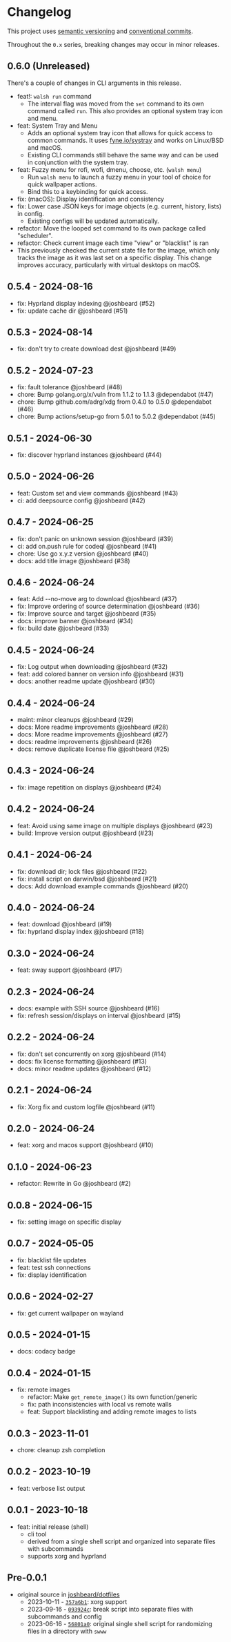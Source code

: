 # Changelog

This project uses [semantic versioning](https://semver.org/) and
[conventional commits](https://www.conventionalcommits.org/en/v1.0.0/).

Throughout the `0.x` series, breaking changes may occur in minor releases.

## 0.6.0 (Unreleased)

There's a couple of changes in CLI arguments in this release.

- feat!: `walsh run` command
  - The interval flag was moved from the `set` command to its own command called
    `run`. This also provides an optional system tray icon and menu.
- feat: System Tray and Menu
  - Adds an optional system tray icon that allows for quick access to common
    commands. It uses [fyne.io/systray](https://github.com/fyne-io/systray)
    and works on Linux/BSD and macOS.
  - Existing CLI commands still behave the same way and can be used in
    conjunction with the system tray.
- feat: Fuzzy menu for rofi, wofi, dmenu, choose, etc. (`walsh menu`)
  - Run `walsh menu` to launch a fuzzy menu in your tool of choice for quick
    wallpaper actions.
  - Bind this to a keybinding for quick access.
- fix: (macOS): Display identification and consistency
- fix: Lower case JSON keys for image objects (e.g. current, history, lists)
  in config.
  - Existing configs will be updated automatically.
- refactor: Move the looped set command to its own package called "scheduler".
- refactor: Check current image each time "view" or "blacklist" is ran
- This previously checked the current state file for the image, which only
  tracks the image as it was last set on a specific display. This change
  improves accuracy, particularly with virtual desktops on macOS.

## 0.5.4 - 2024-08-16

- fix: Hyprland display indexing @joshbeard (#52)
- fix: update cache dir @joshbeard (#51)

## 0.5.3 - 2024-08-14

- fix: don't try to create download dest @joshbeard (#49)

## 0.5.2 - 2024-07-23

- fix: fault tolerance @joshbeard (#48)
- chore: Bump golang.org/x/vuln from 1.1.2 to 1.1.3 @dependabot (#47)
- chore: Bump github.com/adrg/xdg from 0.4.0 to 0.5.0 @dependabot (#46)
- chore: Bump actions/setup-go from 5.0.1 to 5.0.2 @dependabot (#45)

## 0.5.1 - 2024-06-30

- fix: discover hyprland instances @joshbeard (#44)

## 0.5.0 - 2024-06-26

- feat: Custom set and view commands @joshbeard (#43)
- ci: add deepsource config @joshbeard (#42)

## 0.4.7 - 2024-06-25

- fix: don't panic on unknown session @joshbeard (#39)
- ci: add on.push rule for codeql @joshbeard (#41)
- chore: Use go x.y.z version @joshbeard (#40)
- docs: add title image @joshbeard (#38)

## 0.4.6 - 2024-06-24

- feat: Add --no-move arg to download @joshbeard (#37)
- fix: Improve ordering of source determination @joshbeard (#36)
- fix: Improve source and target @joshbeard (#35)
- docs: improve banner @joshbeard (#34)
- fix: build date @joshbeard (#33)

## 0.4.5 - 2024-06-24

- fix: Log output when downloading @joshbeard (#32)
- feat: add colored banner on version info @joshbeard (#31)
- docs: another readme update @joshbeard (#30)

## 0.4.4 - 2024-06-24

- maint: minor cleanups @joshbeard (#29)
- docs: More readme improvements @joshbeard (#28)
- docs: More readme improvements @joshbeard (#27)
- docs: readme improvements @joshbeard (#26)
- docs: remove duplicate license file @joshbeard (#25)

## 0.4.3 - 2024-06-24

- fix: image repetition on displays @joshbeard (#24)

## 0.4.2 - 2024-06-24

- feat: Avoid using same image on multiple displays @joshbeard (#23)
- build: Improve version output @joshbeard (#23)

## 0.4.1 - 2024-06-24

- fix: download dir; lock files @joshbeard (#22)
- fix: install script on darwin/bsd @joshbeard (#21)
- docs: Add download example commands @joshbeard (#20)

## 0.4.0 - 2024-06-24

- feat: download @joshbeard (#19)
- fix: hyprland display index @joshbeard (#18)

## 0.3.0 - 2024-06-24

- feat: sway support @joshbeard (#17)

## 0.2.3 - 2024-06-24

- docs: example with SSH source @joshbeard (#16)
- fix: refresh session/displays on interval @joshbeard (#15)

## 0.2.2 - 2024-06-24

- fix: don't set concurrently on xorg @joshbeard (#14)
- docs: fix license formatting @joshbeard (#13)
- docs: minor readme updates @joshbeard (#12)

## 0.2.1 - 2024-06-24

- fix: Xorg fix and custom logfile @joshbeard (#11)

## 0.2.0 - 2024-06-24

- feat: xorg and macos support @joshbeard (#10)

## 0.1.0 - 2024-06-23

- refactor: Rewrite in Go @joshbeard (#2)

## 0.0.8 - 2024-06-15

- fix: setting image on specific display

## 0.0.7 - 2024-05-05

- fix: blacklist file updates
- feat: test ssh connections
- fix: display identification

## 0.0.6 - 2024-02-27

- fix: get current wallpaper on wayland

## 0.0.5 - 2024-01-15

- docs: codacy badge

## 0.0.4 - 2024-01-15

- fix: remote images
  - refactor: Make `get_remote_image()` its own function/generic
  - fix: path inconsistencies with local vs remote walls
  - feat: Support blacklisting and adding remote images to lists

## 0.0.3 - 2023-11-01

- chore: cleanup zsh completion

## 0.0.2 - 2023-10-19

- feat: verbose list output

## 0.0.1 - 2023-10-18

- feat: initial release (shell)
  - cli tool
  - derived from a single shell script and organized into separate files with
    subcommands
  - supports xorg and hyprland

## Pre-0.0.1

- original source in [joshbeard/dotfiles](https://github.com/joshbeard/dotfiles)
  - 2023-10-11 - [`357a6b1`](https://github.com/joshbeard/dotfiles/commit/357a6b1a695b4e40953ab9db50bed4fcce06f692):
  xorg support
  - 2023-09-16 - [`093924c`](https://github.com/joshbeard/dotfiles/commit/093924c01d83f6201b6ddde8665dc53db56b7ce4):
    break script into separate files with subcommands and config
  - 2023-06-16 - [`56801a0`](https://github.com/joshbeard/dotfiles/commit/56801a0b31f868188bc1121785199e91fb2006c8):
    original single shell script for randomizing files in a directory with `swww`
